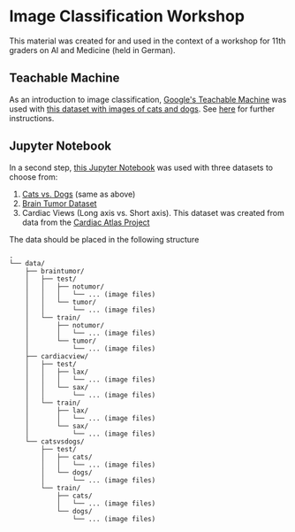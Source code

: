 # Image Classification Workshop
This material was created for and used in the context of a workshop for 11th graders on AI and Medicine (held in German).

## Teachable Machine
As an introduction to image classification, [Google's Teachable Machine](https://teachablemachine.withgoogle.com/train/image) was used with [this dataset with images of cats and dogs](https://www.kaggle.com/datasets/samuelcortinhas/cats-and-dogs-image-classification).
See [here](./KatzenVsHunde.md) for further instructions.

## Jupyter Notebook
In a second step, [this Jupyter Notebook](./Workshop_Klassifizierung.ipynb) was used with three datasets to choose from:
1. [Cats vs. Dogs](https://www.kaggle.com/datasets/samuelcortinhas/cats-and-dogs-image-classification) (same as above)
2. [Brain Tumor Dataset](https://www.kaggle.com/datasets/navoneel/brain-mri-images-for-brain-tumor-detection)
3. Cardiac Views (Long axis vs. Short axis). This dataset was created from data from the [Cardiac Atlas Project](https://www.cardiacatlas.org/sunnybrook-cardiac-data/)

The data should be placed in the following structure
```
.
└── data/
    ├── braintumor/
    │   ├── test/
    │   │   ├── notumor/
    │   │   │   └── ... (image files)
    │   │   └── tumor/
    │   │       └── ... (image files)
    │   └── train/
    │       ├── notumor/
    │       │   └── ... (image files)
    │       └── tumor/
    │           └── ... (image files)
    ├── cardiacview/
    │   ├── test/
    │   │   ├── lax/
    │   │   │   └── ... (image files)
    │   │   └── sax/
    │   │       └── ... (image files)
    │   └── train/
    │       ├── lax/
    │       │   └── ... (image files)
    │       └── sax/
    │           └── ... (image files)
    └── catsvsdogs/
        ├── test/
        │   ├── cats/
        │   │   └── ... (image files)
        │   └── dogs/
        │       └── ... (image files)
        └── train/
            ├── cats/
            │   └── ... (image files)
            └── dogs/
                └── ... (image files)
```

